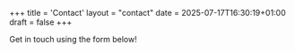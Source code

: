 +++
title = 'Contact'
layout = "contact"
date = 2025-07-17T16:30:19+01:00
draft = false
+++


Get in touch using the form below!

<div id="letterbird-container"></div>
<script src="https://letterbird.co/embed/v1.js"
  data-letterbirduser="bongotwisty"
  data-targetelement="#letterbird-container"
  data-width="100%"
  data-showheader="false"
  defer>
</script>

